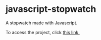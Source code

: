 # javascript-stopwatch
A stopwatch made with Javascript.

To access the project, click [this link.](https://artoriusss.github.io/javascript-stopwatch/)
